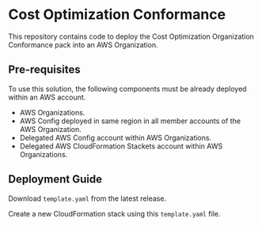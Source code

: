 # Cost Optimization Conformance

This repository contains code to deploy the Cost Optimization Organization Conformance pack into an AWS Organization.

## Pre-requisites

To use this solution, the following components must be already deployed within an AWS account.

- AWS Organizations.
- AWS Config deployed in same region in all member accounts of the AWS Organization.
- Delegated AWS Config account within AWS Organizations.
- Delegated AWS CloudFormation Stackets account within AWS Organizations.

## Deployment Guide

Download `template.yaml` from the latest release.

Create a new CloudFormation stack using this `template.yaml` file.
